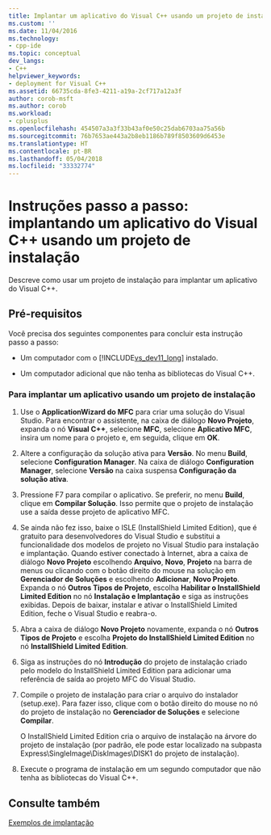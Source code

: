 ```yaml
---
title: Implantar um aplicativo do Visual C++ usando um projeto de instalação | Microsoft Docs
ms.custom: ''
ms.date: 11/04/2016
ms.technology:
- cpp-ide
ms.topic: conceptual
dev_langs:
- C++
helpviewer_keywords:
- deployment for Visual C++
ms.assetid: 66735cda-8fe3-4211-a19a-2cf717a12a3f
author: corob-msft
ms.author: corob
ms.workload:
- cplusplus
ms.openlocfilehash: 454507a3a3f33b43af0e50c25dab6703aa75a56b
ms.sourcegitcommit: 76b7653ae443a2b8eb1186b789f8503609d6453e
ms.translationtype: HT
ms.contentlocale: pt-BR
ms.lasthandoff: 05/04/2018
ms.locfileid: "33332774"
---
```

# <a name="walkthrough-deploying-a-visual-c-application-by-using-a-setup-project"></a>Instruções passo a passo: implantando um aplicativo do Visual C++ usando um projeto de instalação
Descreve como usar um projeto de instalação para implantar um aplicativo do Visual C++.  
  
## <a name="prerequisites"></a>Pré-requisitos  
 Você precisa dos seguintes componentes para concluir esta instrução passo a passo:  
  
-   Um computador com o [!INCLUDE[vs_dev11_long](../build/includes/vs_dev11_long_md.md)] instalado.  
  
-   Um computador adicional que não tenha as bibliotecas do Visual C++.  
  
### <a name="to-deploy-an-application-by-using-a-setup-project"></a>Para implantar um aplicativo usando um projeto de instalação  
  
1.  Use o **ApplicationWizard do MFC** para criar uma solução do Visual Studio. Para encontrar o assistente, na caixa de diálogo **Novo Projeto**, expanda o nó **Visual C++**, selecione **MFC**, selecione **Aplicativo MFC**, insira um nome para o projeto e, em seguida, clique em **OK**.  
  
2.  Altere a configuração da solução ativa para **Versão**. No menu **Build**, selecione **Configuration Manager**. Na caixa de diálogo **Configuration Manager**, selecione **Versão** na caixa suspensa **Configuração da solução ativa**.  
  
3.  Pressione F7 para compilar o aplicativo. Se preferir, no menu **Build**, clique em **Compilar Solução**. Isso permite que o projeto de instalação use a saída desse projeto de aplicativo MFC.  
  
4.  Se ainda não fez isso, baixe o ISLE (InstallShield Limited Edition), que é gratuito para desenvolvedores do Visual Studio e substitui a funcionalidade dos modelos de projeto no Visual Studio para instalação e implantação. Quando estiver conectado à Internet, abra a caixa de diálogo **Novo Projeto** escolhendo **Arquivo**, **Novo**, **Projeto** na barra de menus ou clicando com o botão direito do mouse na solução em **Gerenciador de Soluções** e escolhendo **Adicionar**, **Novo Projeto**. Expanda o nó **Outros Tipos de Projeto**, escolha **Habilitar o InstallShield Limited Edition** no nó **Instalação e Implantação** e siga as instruções exibidas. Depois de baixar, instalar e ativar o InstallShield Limited Edition, feche o Visual Studio e reabra-o.  
  
5.  Abra a caixa de diálogo **Novo Projeto** novamente, expanda o nó **Outros Tipos de Projeto** e escolha **Projeto do InstallShield Limited Edition** no nó **InstallShield Limited Edition**.  
  
6.  Siga as instruções do nó **Introdução** do projeto de instalação criado pelo modelo do InstallShield Limited Edition para adicionar uma referência de saída ao projeto MFC do Visual Studio.  
  
7.  Compile o projeto de instalação para criar o arquivo do instalador (setup.exe). Para fazer isso, clique com o botão direito do mouse no nó do projeto de instalação no **Gerenciador de Soluções** e selecione **Compilar**.  
  
     O InstallShield Limited Edition cria o arquivo de instalação na árvore do projeto de instalação (por padrão, ele pode estar localizado na subpasta Express\SingleImage\DiskImages\DISK1 do projeto de instalação).  
  
8.  Execute o programa de instalação em um segundo computador que não tenha as bibliotecas do Visual C++.  
  
## <a name="see-also"></a>Consulte também  
 [Exemplos de implantação](../ide/deployment-examples.md)